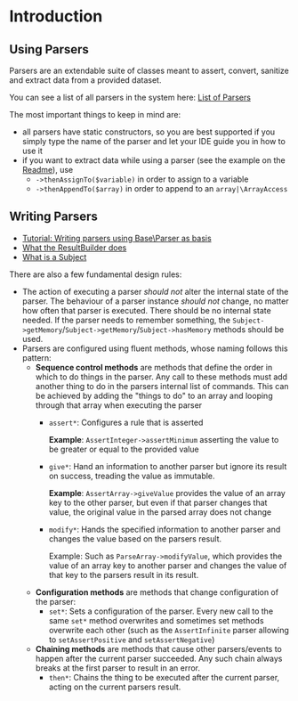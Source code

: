 # Introduction

## Using Parsers

Parsers are an extendable suite of classes meant to assert, convert, sanitize and extract data from a provided dataset.

You can see a list of all parsers in the system here: [List of Parsers](./list-of-parsers.md)

The most important things to keep in mind are:

- all parsers have static constructors, so you are best supported if you simply type the name of the parser and let your IDE guide you in how to use it
- if you want to extract data while using a parser (see the example on the [Readme](../README.md)), use
  - `->thenAssignTo($variable)` in order to assign to a variable
  - `->thenAppendTo($array)` in order to append to an `array|\ArrayAccess`

    
## Writing Parsers

- [Tutorial: Writing parsers using Base\Parser as basis](./tutorial-custom-parser-simple.md)
- [What the ResultBuilder does](./result-builder.md)
- [What is a Subject](./subject.md)

There are also a few fundamental design rules:
- The action of executing a parser _should not_ alter the internal state of the parser. The behaviour of a parser instance _should not_ change, no matter how often that parser is executed. There should be no internal state needed. If the parser needs to remember something, the `Subject->getMemory`/`Subject->getMemory`/`Subject->hasMemory` methods should be used.
- Parsers are configured using fluent methods, whose naming follows this pattern:
  - **Sequence control methods** are methods that define the order in which to do things in the parser. Any call to these methods must add another thing to do in the parsers internal list of commands. This can be achieved by adding the "things to do" to an array and looping through that array when executing the parser
    - `assert*`: Configures a rule that is asserted

      **Example**: `AssertInteger->assertMinimum` asserting the value to be greater or equal to the provided value 
    - `give*`: Hand an information to another parser but ignore its result on success, treading the value as immutable.
     
      **Example**: `AssertArray->giveValue` provides the value of an array key to the other parser, but even if that parser changes that value, the original value in the parsed array does not change
    - `modify*`: Hands the specified information to another parser and changes the value based on the parsers result.
      
      Example: Such as `ParseArray->modifyValue`, which provides the value of an array key to another parser and changes the value of that key to the parsers result in its result.
  - **Configuration methods** are methods that change configuration of the parser:
    - `set*`: Sets a configuration of the parser. Every new call to the same `set*` method overwrites and sometimes set methods overwrite each other (such as the `AssertInfinite` parser allowing to `setAssertPositive` and `setAssertNegative`)
  - **Chaining methods** are methods that cause other parsers/events to happen after the current parser succeeded. Any such chain always breaks at the first parser to result in an error.
    - `then*`: Chains the thing to be executed after the current parser, acting on the current parsers result.
